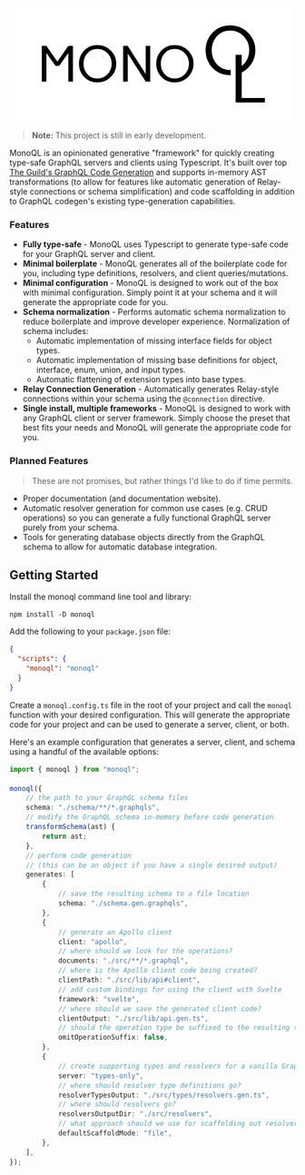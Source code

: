 ![MonoQL](./logo.png)

> **Note:** This project is still in early development.

MonoQL is an opinionated generative "framework" for quickly creating type-safe GraphQL servers and clients using Typescript. It's built over top [The Guild's GraphQL Code Generation](https://the-guild.dev/graphql/codegen) and supports in-memory AST transformations (to allow for features like automatic generation of Relay-style connections or schema simplification) and code scaffolding in addition to GraphQL codegen's existing type-generation capabilities.

### Features

- **Fully type-safe** - MonoQL uses Typescript to generate type-safe code for your GraphQL server and client.
- **Minimal boilerplate** - MonoQL generates all of the boilerplate code for you, including type definitions, resolvers, and client queries/mutations.
- **Minimal configuration** - MonoQL is designed to work out of the box with minimal configuration. Simply point it at your schema and it will generate the appropriate code for you.
- **Schema normalization** - Performs automatic schema normalization to reduce boilerplate and improve developer experience. Normalization of schema includes:
  - Automatic implementation of missing interface fields for object types.
  - Automatic implementation of missing base definitions for object, interface, enum, union, and input types.
  - Automatic flattening of extension types into base types.
- **Relay Connection Generation** - Automatically generates Relay-style connections within your schema using the `@connection` directive.
- **Single install, multiple frameworks** - MonoQL is designed to work with any GraphQL client or server framework. Simply choose the preset that best fits your needs and MonoQL will generate the appropriate code for you.

### Planned Features

> These are not promises, but rather things I'd like to do if time permits.

- Proper documentation (and documentation website).
- Automatic resolver generation for common use cases (e.g. CRUD operations) so you can generate a fully functional GraphQL server purely from your schema.
- Tools for generating database objects directly from the GraphQL schema to allow for automatic database integration.

## Getting Started

Install the monoql command line tool and library:

```shell
npm install -D monoql
```

Add the following to your `package.json` file:

```json
{
  "scripts": {
    "monoql": "monoql"
  }
}
```

Create a `monoql.config.ts` file in the root of your project and call the `monoql` function with your desired configuration. This will generate the appropriate code for your project and can be used to generate a server, client, or both.

Here's an example configuration that generates a server, client, and schema using a handful of the available options:

```ts
import { monoql } from "monoql";

monoql({
    // the path to your GraphQL schema files
    schema: "./schema/**/*.graphqls",
    // modify the GraphQL schema in-memory before code generation
    transformSchema(ast) {
        return ast;
    },
    // perform code generation
    // (this can be an object if you have a single desired output)
    generates: [
        {
            // save the resulting schema to a file location
            schema: "./schema.gen.graphqls",
        },
        {
            // generate an Apollo client
            client: "apollo",
            // where should we look for the operations?
            documents: "./src/**/*.graphql",
            // where is the Apollo client code being created?
            clientPath: "./src/lib/api#client",
            // add custom bindings for using the client with Svelte
            framework: "svelte",
            // where should we save the generated client code?
            clientOutput: "./src/lib/api.gen.ts",
            // should the operation type be suffixed to the resulting types and functions?
            omitOperationSuffix: false,
        },
        {
            // create supporting types and resolvers for a vanilla GraphQL server
            server: "types-only",
            // where should resolver type definitions go?
            resolverTypesOutput: "./src/types/resolvers.gen.ts",
            // where should resolvers go?
            resolversOutputDir: "./src/resolvers",
            // what approach should we use for scaffolding out resolvers by default?
            defaultScaffoldMode: "file",
        },
    ],
});
```